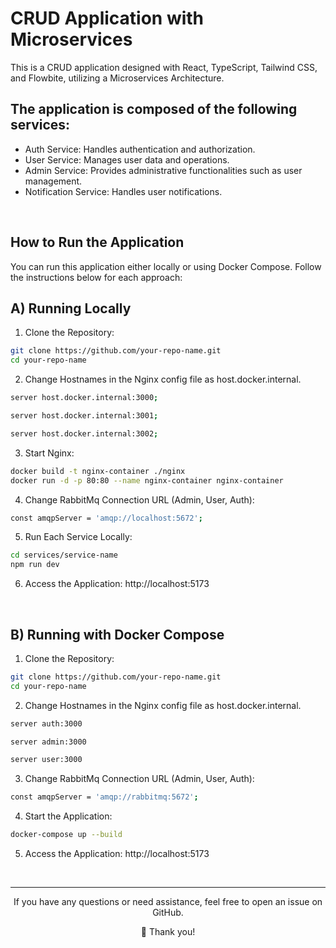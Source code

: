# CRUD Application with Microservices

This is a CRUD application designed with React, TypeScript, Tailwind CSS, and Flowbite, utilizing a Microservices Architecture.


## The application is composed of the following services:

- Auth Service: Handles authentication and authorization.
- User Service: Manages user data and operations.
- Admin Service: Provides administrative functionalities such as user management.
- Notification Service: Handles user notifications.

<br>

## How to Run the Application

You can run this application either locally or using Docker Compose. Follow the instructions below for each approach:

## A) Running Locally

1. Clone the Repository:
```bash
git clone https://github.com/your-repo-name.git
cd your-repo-name
```

2. Change Hostnames in the Nginx config file as host.docker.internal.
```bash
server host.docker.internal:3000; 
```
```bash
server host.docker.internal:3001; 
```
```bash
server host.docker.internal:3002; 
```

3. Start Nginx:
```bash
docker build -t nginx-container ./nginx
docker run -d -p 80:80 --name nginx-container nginx-container
```

4. Change RabbitMq Connection URL (Admin, User, Auth):
```bash
const amqpServer = 'amqp://localhost:5672';
```

5. Run Each Service Locally:
```bash
cd services/service-name
npm run dev
```

6. Access the Application: http://localhost:5173

<br>

## B) Running with Docker Compose

1. Clone the Repository:
```bash
git clone https://github.com/your-repo-name.git
cd your-repo-name
```

2. Change Hostnames in the Nginx config file as host.docker.internal.
```bash
server auth:3000
```
```bash
server admin:3000
```
```bash
server user:3000
```

3. Change RabbitMq Connection URL (Admin, User, Auth):
```bash
const amqpServer = 'amqp://rabbitmq:5672';
```

4. Start the Application:
```bash
docker-compose up --build
```

5. Access the Application: http://localhost:5173

<br>

---

<div align="center">
<p>If you have any questions or need assistance, feel free to open an issue on GitHub.</p>

<p>🚀 Thank you!</p>
</div>